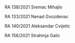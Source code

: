 RA 138/2021 Sremac Mihajlo

RA 133/2021 Nenad Gvozdenac

RA 140/2021 Aleksandar Cvijetic

RA 156/2021 Strahinja Galic
